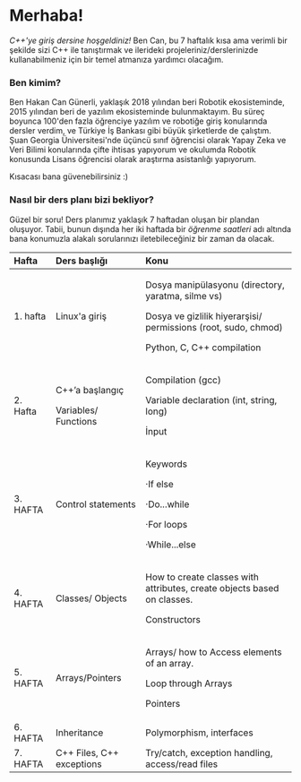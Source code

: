 # Merhaba!

_C++'ye giriş dersine hoşgeldiniz!_  Ben Can, bu 7 haftalık kısa ama verimli bir şekilde sizi C++ ile tanıştırmak ve ilerideki projeleriniz/derslerinizde kullanabilmeniz için bir temel atmanıza yardımcı olacağım.

### Ben kimim? 

Ben Hakan Can Günerli, yaklaşık 2018 yılından beri Robotik ekosisteminde, 2015 yılından beri de yazılım ekosisteminde bulunmaktayım. Bu süreç boyunca 100'den fazla öğrenciye yazılım ve robotiğe giriş konularında dersler verdim,  ve Türkiye İş Bankası gibi büyük şirketlerde de çalıştım. Şuan Georgia Üniversitesi'nde üçüncü sınıf öğrencisi olarak Yapay Zeka ve Veri Bilimi konularında çifte ihtisas yapıyorum ve okulumda Robotik konusunda Lisans öğrencisi olarak araştırma asistanlığı yapıyorum.

Kısacası bana güvenebilirsiniz :\)

### Nasıl bir ders planı bizi bekliyor? 

Güzel bir soru! Ders planımız yaklaşık 7 haftadan oluşan bir plandan oluşuyor. Tabii, bunun dışında her iki haftada bir _öğrenme saatleri_ adı altında bana konumuzla alakalı sorularınızı iletebileceğiniz bir zaman da olacak.

<table>
  <thead>
    <tr>
      <th style="text-align:left">Hafta</th>
      <th style="text-align:left">Ders ba&#x15F;l&#x131;&#x11F;&#x131;</th>
      <th style="text-align:left">Konu</th>
    </tr>
  </thead>
  <tbody>
    <tr>
      <td style="text-align:left">1. hafta</td>
      <td style="text-align:left">Linux&apos;a giri&#x15F;</td>
      <td style="text-align:left">
        <p>Dosya manip&#xFC;lasyonu (directory, yaratma, silme vs)</p>
        <p>Dosya ve gizlilik hiyerar&#x15F;isi/ permissions (root, sudo, chmod)</p>
        <p>Python, C, C++ compilation</p>
      </td>
    </tr>
    <tr>
      <td style="text-align:left">2. Hafta</td>
      <td style="text-align:left">
        <p>C++&#x2019;a ba&#x15F;lang&#x131;&#xE7;</p>
        <p>Variables/ Functions</p>
      </td>
      <td style="text-align:left">
        <p>Compilation (gcc)</p>
        <p>Variable declaration (int, string, long)</p>
        <p>&#x130;nput</p>
      </td>
    </tr>
    <tr>
      <td style="text-align:left">3. HAFTA</td>
      <td style="text-align:left">Control statements</td>
      <td style="text-align:left">
        <p>Keywords</p>
        <p>&#xB7;If else</p>
        <p>&#xB7;Do...while</p>
        <p>&#xB7;For loops</p>
        <p>&#xB7;While...else</p>
      </td>
    </tr>
    <tr>
      <td style="text-align:left">4. HAFTA</td>
      <td style="text-align:left">Classes/ Objects</td>
      <td style="text-align:left">
        <p>How to create classes with attributes, create objects based on classes.</p>
        <p>Constructors</p>
      </td>
    </tr>
    <tr>
      <td style="text-align:left">5. HAFTA</td>
      <td style="text-align:left">Arrays/Pointers</td>
      <td style="text-align:left">
        <p>Arrays/ how to Access elements of an array.</p>
        <p>Loop through Arrays</p>
        <p>Pointers</p>
      </td>
    </tr>
    <tr>
      <td style="text-align:left">6. HAFTA</td>
      <td style="text-align:left">Inheritance</td>
      <td style="text-align:left">Polymorphism, interfaces</td>
    </tr>
    <tr>
      <td style="text-align:left">7. HAFTA</td>
      <td style="text-align:left">C++ Files, C++ exceptions</td>
      <td style="text-align:left">Try/catch, exception handling, access/read files</td>
    </tr>
  </tbody>
</table>



